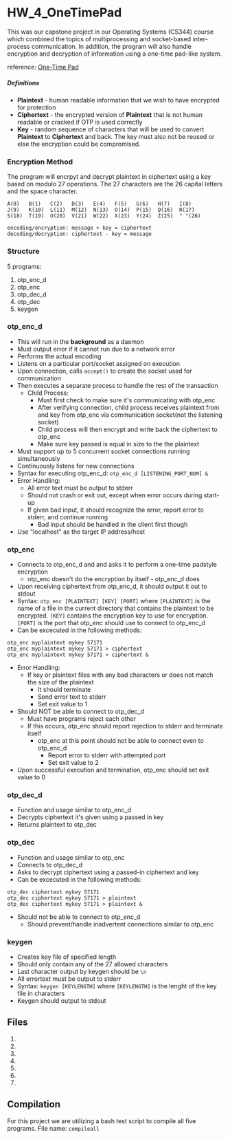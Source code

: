 # HW_4_OneTimePad
This was our capstone project in our Operating Systems (CS344) course which combined the topics of multiprocessing and socket-based inter-process communication. In addition, the program will also handle encryption and decryption of information using a one-time pad-like system.

reference: [One-Time Pad](http://en.wikipedia.org/wiki/One-time_pad)
##### Definitions
- **Plaintext** - human readable information that we wish to have encrypted for protection
- **Ciphertext** - the encrypted version of **Plaintext** that is not human readable or cracked if OTP is used correctly
- **Key** - random sequence of characters that will be used to convert **Plaintext** to **Ciphertext** and back. The key must also not be reused or else the encryption could be compromised.  

### Encryption Method
The program will encrpyt and decrypt plaintext in ciphertext using a key based on modulo 27 operations. The 27 characters are the 26 capital letters and the space character. 
```
A(0)   B(1)   C(2)   D(3)   E(4)   F(5)   G(6)   H(7)   I(8)  
J(9)   K(10)  L(11)  M(12)  N(13)  O(14)  P(15)  Q(16)  R(17)
S(18)  T(19)  U(20)  V(21)  W(22)  X(23)  Y(24)  Z(25)  " "(26)

encoding/encryption: message + key = ciphertext
decoding/decryption: ciphertext - key = message
```
### Structure
5 programs:
  1. otp_enc_d
  2. otp_enc
  3. otp_dec_d
  4. otp_dec
  5. keygen
### otp_enc_d
- This will run in the **background** as a daemon
- Must output error if it cannot run due to a network error
- Performs the actual encoding
- Listens on a particular port/socket assigned on execution
- Upon connection, calls `accept()` to create the socket used for communication
- Then executes a separate process to handle the rest of the transaction
  - Child Process:
    - Must first check to make sure it's communicating with otp_enc
    - After verifying connection, child process receives plaintext from and key from otp_enc via communication socket(not the listening socket)
    - Child process will then encrypt and write back the ciphertext to otp_enc
    - Make sure key passed is equal in size to the the plaintext
- Must support up to 5 concurrent socket connections running simultaneously
- Continuously listens for new connections
- Syntax for executing otp_enc_d: `otp_enc_d [LISTENING_PORT_NUM] &`
- Error Handling:
  - All error text must be output to stderr
  - Should not crash or exit out, except when error occurs during start-up
  - If given bad input, it should recognize the error, report error to stderr, and continue running
    - Bad input should be handled in the client first though
- Use "localhost" as the target IP address/host
### otp_enc
- Connects to  otp_enc_d and and asks it to perform a one-time padstyle encryption
  - otp_enc doesn't do the encryption by itself - otp_enc_d does
- Upon receiving ciphertext from otp_enc_d, it should output it out to stdout
- Syntax: `otp_enc [PLAINTEXT] [KEY] [PORT]` where `[PLAINTEXT]` is the name of a file in the current directory that contains the plaintext to be encrypted. `[KEY]` contains the encryption key to use for encryption. `[PORT]` is the port that otp_enc should use to connect to otp_enc_d
- Can be excecuted in the following methods:
```
otp_enc myplaintext mykey 57171
otp_enc myplaintext mykey 57171 > ciphertext
otp_enc myplaintext mykey 57171 > ciphertext &
```
- Error Handling:
  - If key or plaintext files with any bad characters or does not match the size of the plaintext
    - It should terminate 
    - Send error text to stderr
    - Set exit value to 1
 - Should NOT be able to connect to otp_dec_d
   - Must have programs reject each other
   - If this occurs, otp_enc should report rejection to stderr and terminate itself
     - otp_enc at this point should not be able to connect even to otp_enc_d
       - Report error to stderr with attempted port
       - Set exit value to 2
- Upon successful execution and termination, otp_enc should set exit value to 0
### otp_dec_d
- Function and usage similar to otp_enc_d
- Decrypts ciphertext it's given using a passed in key
- Returns plaintext to otp_dec
### otp_dec
- Function and usage similar to otp_enc
- Connects to otp_dec_d
- Asks to decrypt ciphertext using a passed-in ciphertext and key
- Can be excecuted in the following methods:
```
otp_dec ciphertext mykey 57171
otp_dec ciphertext mykey 57171 > plaintext
otp_dec ciphertext mykey 57171 > plaintext &
```
- Should not be able to connect to otp_enc_d
  - Should prevent/handle inadvertent connections similar to otp_enc
### keygen
- Creates key file of specified length
- Should only contain any of the 27 allowed characters
- Last character output by keygen should be `\n`
- All errortext must be output to stderr
- Syntax: `keygen [KEYLENGTH]` where `[KEYLENGTH]` is the lenght of the key file in characters
- Keygen should output to stdout
## Files
1.
2.
3.
4.
5.
6.
7.
## Compilation
For this project we are utilizing a bash test script to compile all five programs. File name: `compileall`

